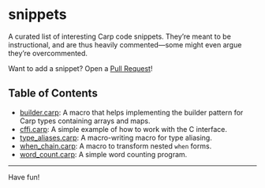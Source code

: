 # snippets

A curated list of interesting Carp code snippets. They’re meant to be
instructional, and are thus heavily commented—some might even argue they’re
overcommented.

Want to add a snippet? Open a [Pull Request](https://github.com/carpentry-org/snippets/prs/new)!

## Table of Contents

- [builder.carp](/builder.carp): A macro that helps implementing the builder
  pattern for Carp types containing arrays and maps.
- [cffi.carp](/cffi.carp): A simple example of how to work with the C interface.
- [type\_aliases.carp](/type_aliases.carp): A macro-writing macro for type
  aliasing.
- [when\_chain.carp](/when_chain.carp): A macro to transform nested `when`
  forms.
- [word\_count.carp](/word_count.carp): A simple word counting program.

<hr/>

Have fun!
